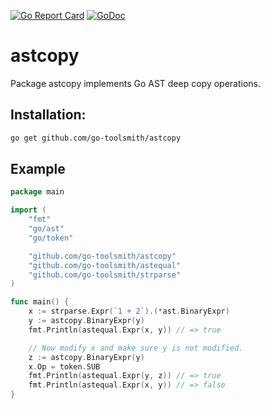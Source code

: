 [![Go Report Card](https://goreportcard.com/badge/github.com/go-toolsmith/astcopy)](https://goreportcard.com/report/github.com/go-toolsmith/astcopy)
[![GoDoc](https://godoc.org/github.com/go-toolsmith/astcopy?status.svg)](https://godoc.org/github.com/go-toolsmith/astcopy)

# astcopy

Package astcopy implements Go AST deep copy operations. 

## Installation:

```bash
go get github.com/go-toolsmith/astcopy
```

## Example

```go
package main

import (
	"fmt"
	"go/ast"
	"go/token"

	"github.com/go-toolsmith/astcopy"
	"github.com/go-toolsmith/astequal"
	"github.com/go-toolsmith/strparse"
)

func main() {
	x := strparse.Expr(`1 + 2`).(*ast.BinaryExpr)
	y := astcopy.BinaryExpr(y)
	fmt.Println(astequal.Expr(x, y)) // => true

	// Now modify x and make sure y is not modified.
	z := astcopy.BinaryExpr(y)
	x.Op = token.SUB
	fmt.Println(astequal.Expr(y, z)) // => true
	fmt.Println(astequal.Expr(x, y)) // => false
}
```
